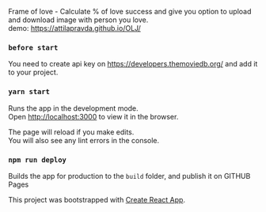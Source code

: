 Frame of love - Calculate % of love success and give you option to upload and download image with person you love.<br />
demo: https://attilapravda.github.io/OLJ/

### `before start`
You need to create api key on https://developers.themoviedb.org/ and add it to your project.

### `yarn start`

Runs the app in the development mode.<br />
Open [http://localhost:3000](http://localhost:3000) to view it in the browser.

The page will reload if you make edits.<br />
You will also see any lint errors in the console.

### `npm run deploy`

Builds the app for production to the `build` folder, and publish it on GITHUB Pages

This project was bootstrapped with [Create React App](https://github.com/facebook/create-react-app).
